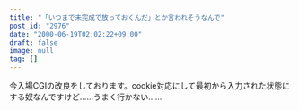 ```yaml
---
title: "「いつまで未完成で放っておくんだ」とか言われそうなんで"
post_id: "2976"
date: "2000-06-19T02:02:22+09:00"
draft: false
image: null
tag: []
---
```



今入場CGIの改良をしております。cookie対応にして最初から入力された状態にする奴なんですけど……うまく行かない……

